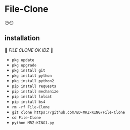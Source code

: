 # File-Clone
😶😶

## <b>installation</b>

🔰 _FILE CLONE OK IDZ_ 🔰

- `pkg update`
- `pkg upgrade`
- `pkg install git`
- `pkg install python`
- `pkg install python2`
- `pip install requests`
- `pip install mechanize`
- `pip install lolcat`
- `pip install bs4`
- `rm -rf File-Clone`
- `git clone https://github.com/BD-MRZ-KING/File-Clone`
- `cd File-Clone`
- `python MRZ-KING1.py`
